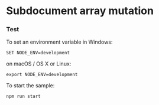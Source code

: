 # Subdocument array mutation

### Test 

To set an environment variable in Windows:

```
SET NODE_ENV=development
```
on macOS / OS X or Linux:

```
export NODE_ENV=development
```

To start the sample:

```
npm run start
```